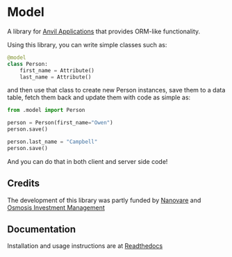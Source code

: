 # Model
A library for [Anvil Applications](https://anvil.works) that provides ORM-like
functionality.

Using this library, you can write simple classes such as:

```python
@model
class Person:
    first_name = Attribute()
    last_name = Attribute()
```

and then use that class to create new Person instances, save them to a data table, 
fetch them back and update them with code as simple as:

```python
from .model import Person

person = Person(first_name="Owen")
person.save()

person.last_name = "Campbell"
person.save()
```

And you can do that in both client and server side code!

## Credits
The development of this library was partly funded by [Nanovare](https://www.mojofertility.co)
and [Osmosis Investment Management](https://www.osmosisim.com/)

## Documentation
Installation and usage instructions are at [Readthedocs](https://anvil-model.readthedocs.io/en/latest/)

